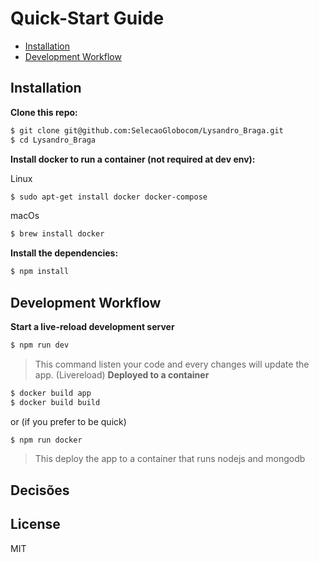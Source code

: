 # Quick-Start Guide

- [Installation](#installation)
- [Development Workflow](#development-workflow)

## Installation

**Clone this repo:**

```bash
$ git clone git@github.com:SelecaoGlobocom/Lysandro_Braga.git
$ cd Lysandro_Braga
```

**Install docker to run a container (not required at dev env):**

Linux
```bash
$ sudo apt-get install docker docker-compose
```

macOs
```bash
$ brew install docker
```

**Install the dependencies:**

```bash
$ npm install
```

## Development Workflow


**Start a live-reload development server**
```bash
$ npm run dev
```
> This command listen your code and every changes will update the app. (Livereload)
**Deployed to a container**
```bash
$ docker build app
$ docker build build
```
or (if you prefer to be quick)
```bash
$ npm run docker
```
> This deploy the app to a container that runs nodejs and mongodb

## Decisões
> 

## License

MIT